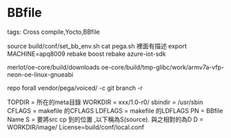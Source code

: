 # BBfile

tags: Cross compile,Yocto,BBfile

<!--sec data-title="T1" data-id="1" data-nopdf="true" data-collapse=false ces-->

source build/conf/set_bb_env.sh
cat pega.sh 裡面有描述 export MACHINE=apq8009
rebake boost
rebake azure-iot-sdk

merlot/oe-core/build/downloads
oe-core/build/tmp-glibc/work/armv7a-vfp-neon-oe-linux-gnueabi

repo forall vendor/pega/voiced/ -c git branch -r

TOPDIR = 所在的meta目錄
WORKDIR =  xxx/1.0-r0/
sbindir = /usr/sbin
CFLAGS = makefile 的CFLAGS
LDFLAGS = makefile 的LDFLAGS 
PN = BBfile Name
S = 要將src cp 到的位置 ,以下稱為S(source). 與之相對的為D
D = WORKDIR/image/
License=build/conf/local.conf

<!--endsec-->